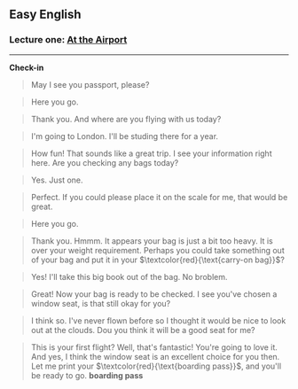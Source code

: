 ## Easy English

### Lecture one: [At the Airport](https://www.bilibili.com/video/BV1X54y1p7Dd/?spm_id_from=333.337.search-card.all.click&vd_source=ee2b56875993115cf0f9e989aed69f19)

---

**Check-in**

> May I see you passport, please?

> Here you go.

> Thank you. And where are you flying with us today?

> I'm going to London. I'll be studing there for a year.

> How fun! That sounds like a great trip. I see your information right here. Are you checking any bags today?

> Yes. Just one.

> Perfect. If you could please place it on the scale for me, that would be great.

> Here you go.

> Thank you. Hmmm. It appears your bag is just a bit too heavy. It is over your weight requirement. Perhaps you could take something out of your bag and put it in your $\textcolor{red}{\text{carry-on bag}}$?

> Yes! I'll take this big book out of the bag. No broblem.

> Great! Now your bag is ready to be checked. I see you've chosen a window seat, is that still okay for you?

> I think so. I've never flown before so I thought it would be nice to look out at the clouds. Dou you think it will be a good seat for me?

> This is your first flight? Well, that's fantastic! You're going to love it. And yes, I think the window seat is an excellent choice for you then. Let me print your $\textcolor{red}{\text{boarding pass}}$, and you'll be ready to go. **boarding pass**